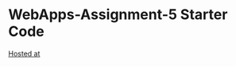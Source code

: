 # WebApps-Assignment-5 Starter Code
[Hosted at](https://44-563-web-apps-s23.github.io/44563-webapps-s23-assignment5-Vijayalakshmi3105/plants.html)